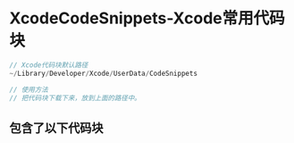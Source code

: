 # XcodeCodeSnippets-Xcode常用代码块

~~~ swift
// Xcode代码块默认路径
~/Library/Developer/Xcode/UserData/CodeSnippets

// 使用方法
// 把代码块下载下来，放到上面的路径中。
~~~

## 包含了以下代码块
~~~ swift
~~~

~~~ swift
~~~

~~~ swift
~~~

~~~ swift
~~~

~~~ swift
~~~